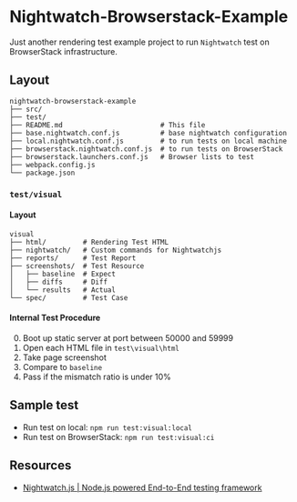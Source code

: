 # Nightwatch-Browserstack-Example
Just another rendering test example project to run `Nightwatch` test on BrowserStack infrastructure.

## Layout
```
nightwatch-browserstack-example
├── src/
├── test/
├── README.md                        # This file
├── base.nightwatch.conf.js          # base nightwatch configuration
├── local.nightwatch.conf.js         # to run tests on local machine
├── browserstack.nightwatch.conf.js  # to run tests on BrowserStack
├── browserstack.launchers.conf.js   # Browser lists to test
├── webpack.config.js
└── package.json
```

### `test/visual`

#### Layout
```
visual
├── html/         # Rendering Test HTML
├── nightwatch/   # Custom commands for Nightwatchjs
├── reports/      # Test Report
├── screenshots/  # Test Resource
│   ├── baseline  # Expect
│   ├── diffs     # Diff
│   └── results   # Actual
└── spec/         # Test Case
```

#### Internal Test Procedure
0. Boot up static server at port between 50000 and 59999
1. Open each HTML file in `test\visual\html`
2. Take page screenshot
3. Compare to `baseline`
4. Pass if the mismatch ratio is under 10%

## Sample test
- Run test on local: `npm run test:visual:local`
- Run test on BrowserStack: `npm run test:visual:ci`

## Resources
- [Nightwatch.js | Node.js powered End-to-End testing framework](http://nightwatchjs.org/)
